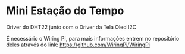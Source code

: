 # Mini Estação do Tempo
Driver do DHT22 junto com o Driver da Tela Oled I2C

É necessário o Wiring Pi, para mais informações entrem no repositório deles através do link: https://github.com/WiringPi/WiringPi
